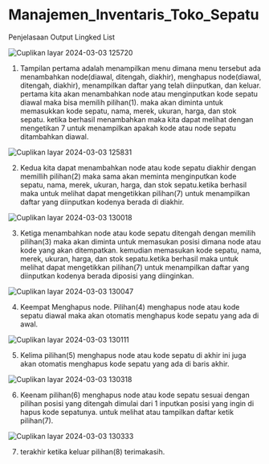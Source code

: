 # Manajemen_Inventaris_Toko_Sepatu
Penjelasaan Output Lingked List

![Cuplikan layar 2024-03-03 125720](https://github.com/Fitriani6/Manajemen_Inventaris_Toko_Sepatu/assets/144803436/f0a1eba2-45a5-4828-9ad4-ec1c9eebbe65)

1. Tampilan pertama adalah menampilkan menu dimana menu tersebut ada menambahkan node(diawal, ditengah, diakhir), menghapus node(diawal, ditengah, diakhir), menampilkan daftar yang telah diinputkan, dan keluar. pertama kita akan menambahkan node atau menginputkan kode sepatu diawal maka bisa memilih pilihan(1). maka akan diminta untuk memasukkan kode sepatu, nama, merek, ukuran, harga, dan stok sepatu. ketika berhasil menambahkan maka kita dapat melihat dengan mengetikan 7 untuk menampilkan apakah kode atau node sepatu ditambahkan diawal.

![Cuplikan layar 2024-03-03 125831](https://github.com/Fitriani6/Manajemen_Inventaris_Toko_Sepatu/assets/144803436/80f58fd3-8eea-4e2f-a259-12f89fe43134)

2. Kedua kita dapat menambahkan node atau kode sepatu diakhir dengan memillih pilihan(2) maka sama akan meminta menginputkan kode sepatu, nama, merek, ukuran, harga, dan stok sepatu.ketika berhasil maka untuk melihat dapat mengetikkan pilihan(7) untuk menampilkan daftar yang diinputkan kodenya berada di diakhir.
   
![Cuplikan layar 2024-03-03 130018](https://github.com/Fitriani6/Manajemen_Inventaris_Toko_Sepatu/assets/144803436/8555637f-12de-4aeb-903f-1a58fbd23e39)

3. Ketiga menambahkan node atau kode sepatu ditengah dengan memilih pilihan(3) maka akan diminta untuk memasukan posisi dimana node atau kode yang akan ditempatkan. kemudian memasukan kode sepatu, nama, merek, ukuran, harga, dan stok sepatu.ketika berhasil maka untuk melihat dapat mengetikkan pilihan(7) untuk menampilkan daftar yang diinputkan kodenya berada diposisi yang diinginkan.

![Cuplikan layar 2024-03-03 130047](https://github.com/Fitriani6/Manajemen_Inventaris_Toko_Sepatu/assets/144803436/a34e74fd-12d4-4f7f-8378-ee14bd79b8a0)

4. Keempat Menghapus node. Pilihan(4) menghapus node atau kode sepatu diawal maka akan otomatis menghapus kode sepatu yang ada di awal.
   
![Cuplikan layar 2024-03-03 130111](https://github.com/Fitriani6/Manajemen_Inventaris_Toko_Sepatu/assets/144803436/b699295d-ff3a-4d71-a36e-1f919745d8bf)

5. Kelima pilihan(5) menghapus node atau kode sepatu di akhir ini juga akan otomatis menghapus kode sepatu yang ada di baris akhir.
   
![Cuplikan layar 2024-03-03 130318](https://github.com/Fitriani6/Manajemen_Inventaris_Toko_Sepatu/assets/144803436/5271e46f-aa39-4d9f-bfca-e21b6332e5ab)

6. Keenam pilihan(6) menghapus node atau kode sepatu sesuai dengan pilihan posisi yang ditengah dimulai dari 1 inputkan posisi yang ingin di hapus kode sepatunya. untuk melihat atau tampilkan daftar ketik pilihan(7).
   
![Cuplikan layar 2024-03-03 130333](https://github.com/Fitriani6/Manajemen_Inventaris_Toko_Sepatu/assets/144803436/696eccbf-0be3-4c30-a524-2b3b7ed0772b)

7. terakhir ketika keluar pilihan(8) terimakasih.
